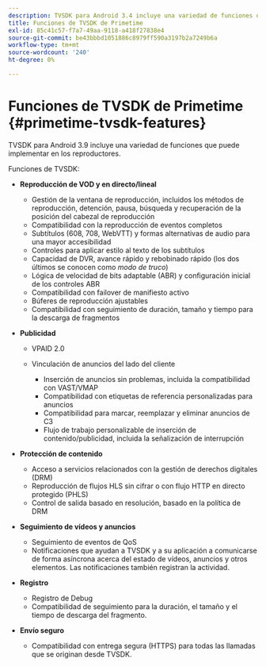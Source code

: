 ```yaml
---
description: TVSDK para Android 3.4 incluye una variedad de funciones que puede implementar en los reproductores.
title: Funciones de TVSDK de Primetime
exl-id: 85c41c57-f7a7-49aa-9118-a418f27838e4
source-git-commit: be43bbbd1051886c8979ff590a3197b2a7249b6a
workflow-type: tm+mt
source-wordcount: '240'
ht-degree: 0%

---
```


# Funciones de TVSDK de Primetime {#primetime-tvsdk-features}

TVSDK para Android 3.9 incluye una variedad de funciones que puede implementar en los reproductores.

Funciones de TVSDK:

* **Reproducción de VOD y en directo/lineal**

   * Gestión de la ventana de reproducción, incluidos los métodos de reproducción, detención, pausa, búsqueda y recuperación de la posición del cabezal de reproducción
   * Compatibilidad con la reproducción de eventos completos
   * Subtítulos (608, 708, WebVTT) y formas alternativas de audio para una mayor accesibilidad
   * Controles para aplicar estilo al texto de los subtítulos
   * Capacidad de DVR, avance rápido y rebobinado rápido (los dos últimos se conocen como *modo de truco*)
   * Lógica de velocidad de bits adaptable (ABR) y configuración inicial de los controles ABR
   * Compatibilidad con failover de manifiesto activo
   * Búferes de reproducción ajustables
   * Compatibilidad con seguimiento de duración, tamaño y tiempo para la descarga de fragmentos

* **Publicidad**

   * VPAID 2.0
   * Vinculación de anuncios del lado del cliente

      * Inserción de anuncios sin problemas, incluida la compatibilidad con VAST/VMAP
      * Compatibilidad con etiquetas de referencia personalizadas para anuncios
      * Compatibilidad para marcar, reemplazar y eliminar anuncios de C3
      * Flujo de trabajo personalizable de inserción de contenido/publicidad, incluida la señalización de interrupción

* **Protección de contenido**

   * Acceso a servicios relacionados con la gestión de derechos digitales (DRM)
   * Reproducción de flujos HLS sin cifrar o con flujo HTTP en directo protegido (PHLS)
   * Control de salida basado en resolución, basado en la política de DRM

* **Seguimiento de vídeos y anuncios**

   * Seguimiento de eventos de QoS
   * Notificaciones que ayudan a TVSDK y a su aplicación a comunicarse de forma asíncrona acerca del estado de vídeos, anuncios y otros elementos. Las notificaciones también registran la actividad.

* **Registro**

   * Registro de Debug
   * Compatibilidad de seguimiento para la duración, el tamaño y el tiempo de descarga del fragmento.

* **Envío seguro**

   * Compatibilidad con entrega segura (HTTPS) para todas las llamadas que se originan desde TVSDK.
